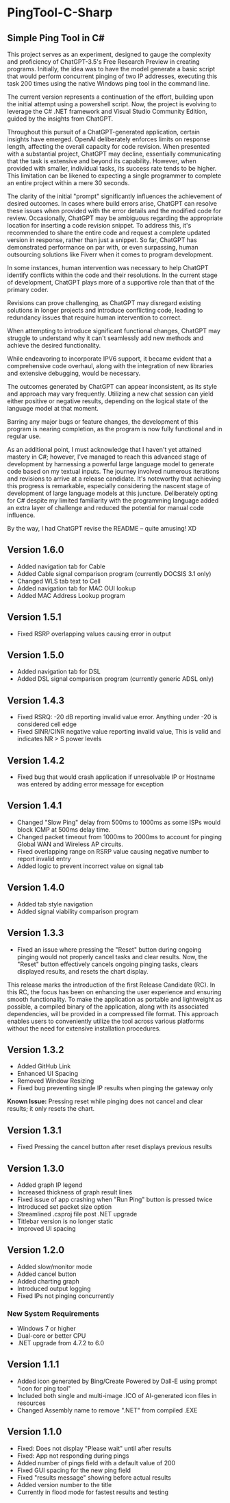# PingTool-C-Sharp
## Simple Ping Tool in C#

This project serves as an experiment, designed to gauge the complexity and proficiency of ChatGPT-3.5's Free Research Preview in creating programs. Initially, the idea was to have the model generate a basic script that would perform concurrent pinging of two IP addresses, executing this task 200 times using the native Windows ping tool in the command line.

The current version represents a continuation of the effort, building upon the initial attempt using a powershell script. Now, the project is evolving to leverage the C# .NET framework and Visual Studio Community Edition, guided by the insights from ChatGPT.

Throughout this pursuit of a ChatGPT-generated application, certain insights have emerged. OpenAI deliberately enforces limits on response length, affecting the overall capacity for code revision. When presented with a substantial project, ChatGPT may decline, essentially communicating that the task is extensive and beyond its capability. However, when provided with smaller, individual tasks, its success rate tends to be higher. This limitation can be likened to expecting a single programmer to complete an entire project within a mere 30 seconds.

The clarity of the initial "prompt" significantly influences the achievement of desired outcomes. In cases where build errors arise, ChatGPT can resolve these issues when provided with the error details and the modified code for review. Occasionally, ChatGPT may be ambiguous regarding the appropriate location for inserting a code revision snippet. To address this, it's recommended to share the entire code and request a complete updated version in response, rather than just a snippet. So far, ChatGPT has demonstrated performance on par with, or even surpassing, human outsourcing solutions like Fiverr when it comes to program development.

In some instances, human intervention was necessary to help ChatGPT identify conflicts within the code and their resolutions. In the current stage of development, ChatGPT plays more of a supportive role than that of the primary coder.

Revisions can prove challenging, as ChatGPT may disregard existing solutions in longer projects and introduce conflicting code, leading to redundancy issues that require human intervention to correct.

When attempting to introduce significant functional changes, ChatGPT may struggle to understand why it can't seamlessly add new methods and achieve the desired functionality.

While endeavoring to incorporate IPV6 support, it became evident that a comprehensive code overhaul, along with the integration of new libraries and extensive debugging, would be necessary.

The outcomes generated by ChatGPT can appear inconsistent, as its style and approach may vary frequently. Utilizing a new chat session can yield either positive or negative results, depending on the logical state of the language model at that moment.

Barring any major bugs or feature changes, the development of this program is nearing completion, as the program is now fully functional and in regular use.

As an additional point, I must acknowledge that I haven't yet attained mastery in C#; however, I've managed to reach this advanced stage of development by harnessing a powerful large language model to generate code based on my textual inputs. The journey involved numerous iterations and revisions to arrive at a release candidate. It's noteworthy that achieving this progress is remarkable, especially considering the nascent stage of development of large language models at this juncture. Deliberately opting for C# despite my limited familiarity with the programming language added an extra layer of challenge and reduced the potential for manual code influence.

By the way, I had ChatGPT revise the README – quite amusing! XD

## Version 1.6.0
- Added navigation tab for Cable
- Added Cable signal comparison program (currently DOCSIS 3.1 only)
- Changed WLS tab text to Cell
- Added navigation tab for MAC OUI lookup
- Added MAC Address Lookup program

## Version 1.5.1
- Fixed RSRP overlapping values causing error in output

## Version 1.5.0
- Added navigation tab for DSL
- Added DSL signal comparison program (currently generic ADSL only)

## Version 1.4.3
- Fixed RSRQ: -20 dB reporting invalid value error. Anything under -20 is considered cell edge
- Fixed SINR/CINR negative value reporting invalid value, This is valid and indicates NR > S power levels

## Version 1.4.2
- Fixed bug that would crash application if unresolvable IP or Hostname was entered by adding error message for exception

## Version 1.4.1
- Changed "Slow Ping" delay from 500ms to 1000ms as some ISPs would block ICMP at 500ms delay time.
- Changed packet timeout from 1000ms to 2000ms to account for pinging Global WAN and Wireless AP circuits.
- Fixed overlapping range on RSRP value causing negative number to report invalid entry
- Added logic to prevent incorrect value on signal tab

## Version 1.4.0
- Added tab style navigation
- Added signal viability comparison program

## Version 1.3.3
- Fixed an issue where pressing the "Reset" button during ongoing pinging would not properly cancel tasks and clear results. Now, the "Reset" button effectively cancels ongoing pinging tasks, clears displayed results, and resets the chart display.

This release marks the introduction of the first Release Candidate (RC). In this RC, the focus has been on enhancing the user experience and ensuring smooth functionality. To make the application as portable and lightweight as possible, a compiled binary of the application, along with its associated dependencies, will be provided in a compressed file format. This approach enables users to conveniently utilize the tool across various platforms without the need for extensive installation procedures.

## Version 1.3.2
- Added GitHub Link
- Enhanced UI Spacing
- Removed Window Resizing
- Fixed bug preventing single IP results when pinging the gateway only

**Known Issue:** Pressing reset while pinging does not cancel and clear results; it only resets the chart.

## Version 1.3.1
- Fixed Pressing the cancel button after reset displays previous results

## Version 1.3.0
- Added graph IP legend
- Increased thickness of graph result lines
- Fixed issue of app crashing when "Run Ping" button is pressed twice
- Introduced set packet size option
- Streamlined .csproj file post .NET upgrade
- Titlebar version is no longer static
- Improved UI spacing

## Version 1.2.0
- Added slow/monitor mode
- Added cancel button
- Added charting graph
- Introduced output logging
- Fixed IPs not pinging concurrently
### New System Requirements
- Windows 7 or higher
- Dual-core or better CPU
- .NET upgrade from 4.7.2 to 6.0

## Version 1.1.1
- Added icon generated by Bing/Create Powered by Dall-E using prompt "icon for ping tool"
- Included both single and multi-image .ICO of AI-generated icon files in resources
- Changed Assembly name to remove ".NET" from compiled .EXE

## Version 1.1.0
- Fixed: Does not display "Please wait" until after results
- Fixed: App not responding during pings
- Added number of pings field with a default value of 200
- Fixed GUI spacing for the new ping field
- Fixed "results message" showing before actual results
- Added version number to the title
- Currently in flood mode for fastest results and testing
